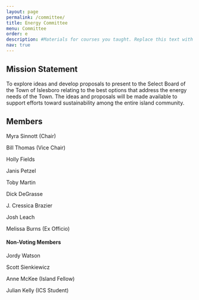 ```yaml
---
layout: page
permalink: /committee/
title: Energy Committee
menu: Committee
order: e
description: #Materials for courses you taught. Replace this text with your description. s
nav: true
---
```


## Mission Statement
To explore ideas and develop proposals to present to the Select Board of the Town of Islesboro relating to the best options that address the energy needs of the Town.  The ideas and proposals will be made available to support efforts toward sustainability among the entire island community.



## Members

Myra Sinnott (Chair)

Bill Thomas (Vice Chair)

Holly Fields

Janis Petzel

Toby Martin

Dick DeGrasse

J. Cressica Brazier

Josh Leach

Melissa Burns (Ex Officio)

#### Non-Voting Members

Jordy Watson

Scott Sienkiewicz

Anne McKee (Island Fellow)

Julian Kelly (ICS Student)
